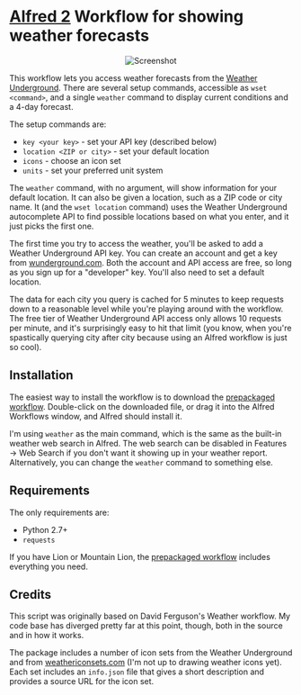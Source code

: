 [Alfred 2][alfred] Workflow for showing weather forecasts
=========================================================

<p align="center">
<img alt="Screenshot" src="http://i.imgur.com/Qg71xWm.png" />
</p>

This workflow lets you access weather forecasts from the [Weather
Underground][wund].  There are several setup commands, accessible as `wset
<command>`, and a single `weather` command to display current conditions and a
4-day forecast.

The setup commands are:

  * `key <your key>` - set your API key (described below)
  * `location <ZIP or city>` - set your default location
  * `icons` - choose an icon set
  * `units` - set your preferred unit system

The `weather` command, with no argument, will show information for your default
location. It can also be given a location, such as a ZIP code or city name. It
(and the `wset location` command) uses the Weather Underground autocomplete API
to find possible locations based on what you enter, and it just picks the first
one.

The first time you try to access the weather, you'll be asked to add a Weather
Underground API key. You can create an account and get a key from
[wunderground.com][api]. Both the account and API access are free, so long as
you sign up for a "developer" key. You'll also need to set a default location.

The data for each city you query is cached for 5 minutes to keep requests down
to a reasonable level while you're playing around with the workflow. The free
tier of Weather Underground API access only allows 10 requests per minute, and
it's surprisingly easy to hit that limit (you know, when you're spastically
querying city after city because using an Alfred workflow is just so cool).

Installation
------------

The easiest way to install the workflow is to download the
[prepackaged workflow][package].  Double-click on the downloaded file, or drag
it into the Alfred Workflows window, and Alfred should install it.

I'm using `weather` as the main command, which is the same as the built-in
weather web search in Alfred. The web search can be disabled in Features &rarr;
Web Search if you don't want it showing up in your weather report.
Alternatively, you can change the `weather` command to something else.

Requirements
------------

The only requirements are:

  * Python 2.7+
  * `requests`

If you have Lion or Mountain Lion, the [prepackaged workflow][package] includes
everything you need.

Credits
-------

This script was originally based on David Ferguson's Weather workflow. My code
base has diverged pretty far at this point, though, both in the source and in
how it works.

The package includes a number of icon sets from the Weather Underground and
from [weathericonsets.com][icons] (I'm not up to drawing weather icons yet).
Each set includes an `info.json` file that gives a short description and
provides a source URL for the icon set.

[api]: http://www.wunderground.com/weather/api/
[package]: https://dl.dropbox.com/s/hug7tz83dk5wsa5/jc-weather.alfredworkflow
[alfred]: http://www.alfredapp.com
[icons]: http://www.weathericonsets.com
[wund]: http://www.weatherunderground.com
